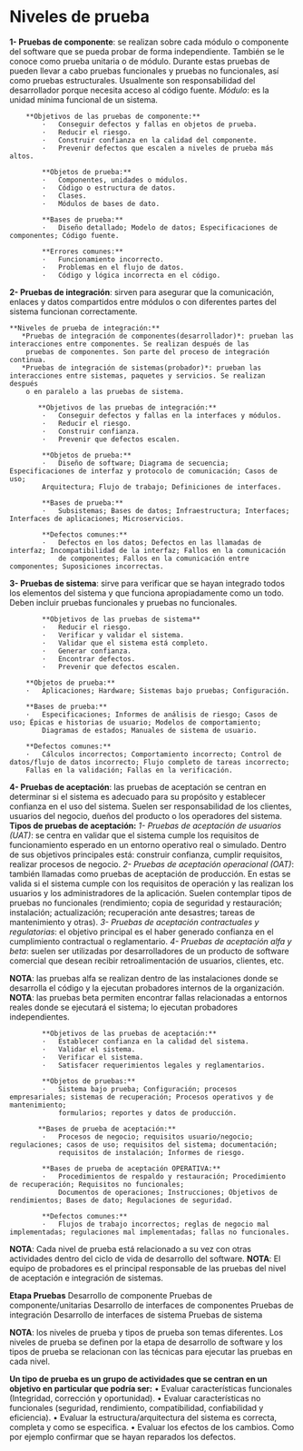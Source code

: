 Niveles de prueba
========================

**1- Pruebas de componente**: se realizan sobre cada módulo o componente del software que se pueda probar de forma independiente. También se le conoce como prueba unitaria o de módulo. Durante estas pruebas de pueden llevar a cabo pruebas funcionales y pruebas no funcionales, así como pruebas estructurales. Usualmente son responsabilidad del desarrollador porque necesita acceso al código fuente.
*Módulo*: es la unidad mínima funcional de un sistema.

        **Objetivos de las pruebas de componente:**
            ·	Conseguir defectos y fallas en objetos de prueba.
            ·	Reducir el riesgo.
            ·	Construir confianza en la calidad del componente.
            ·	Prevenir defectos que escalen a niveles de prueba más altos.
            
            **Objetos de prueba:**
            ·	Componentes, unidades o módulos.
            ·	Código o estructura de datos.
            ·	Clases.
            ·	Módulos de bases de dato.
            
            **Bases de prueba:**
            ·	Diseño detallado; Modelo de datos; Especificaciones de componentes; Código fuente.
            
            **Errores comunes:**
            ·	Funcionamiento incorrecto.
            ·	Problemas en el flujo de datos.
            ·	Código y lógica incorrecta en el código.
            
**2- Pruebas de integración**: sirven para asegurar que la comunicación, enlaces y datos compartidos entre módulos o con diferentes partes del sistema funcionan correctamente.

    **Niveles de prueba de integración:**
       *Pruebas de integración de componentes(desarrollador)*: prueban las interacciones entre componentes. Se realizan después de las 
        pruebas de componentes. Son parte del proceso de integración continua.
       *Pruebas de integración de sistemas(probador)*: prueban las interacciones entre sistemas, paquetes y servicios. Se realizan después 
        o en paralelo a las pruebas de sistema.
        
           **Objetivos de las pruebas de integración:**
            ·	Conseguir defectos y fallas en la interfaces y módulos.
            ·	Reducir el riesgo.
            ·	Construir confianza.
            ·	Prevenir que defectos escalen.
            
            **Objetos de prueba:**
            ·	Diseño de software; Diagrama de secuencia; Especificaciones de interfaz y protocolo de comunicación; Casos de uso; 
            Arquitectura; Flujo de trabajo; Definiciones de interfaces.
            
            **Bases de prueba:**
            ·	Subsistemas; Bases de datos; Infraestructura; Interfaces; Interfaces de aplicaciones; Microservicios.
            
            **Defectos comunes:**	
            ·	Defectos en los datos; Defectos en las llamadas de interfaz; Incompatibilidad de la interfaz; Fallos en la comunicación 
                de componentes; Fallos en la comunicación entre componentes; Suposiciones incorrectas.
                
**3- Pruebas de sistema**: sirve para verificar que se hayan integrado todos los elementos del sistema y que funciona apropiadamente como un todo. Deben incluir pruebas funcionales y pruebas no funcionales.

	        **Objetivos de las pruebas de sistema**
            ·	Reducir el riesgo.
            ·	Verificar y validar el sistema.
            ·	Validar que el sistema está completo.
            ·	Generar confianza.
            ·	Encontrar defectos.
            ·	Prevenir que defectos escalen.
            
        **Objetos de prueba:**
        ·	Aplicaciones; Hardware; Sistemas bajo pruebas; Configuración.
        
        **Bases de prueba:**
        ·	Especificaciones; Informes de análisis de riesgo; Casos de uso; Épicas e historias de usuario; Modelos de comportamiento; 
            Diagramas de estados; Manuales de sistema de usuario.
            
	    **Defectos comunes:**
        ·	Cálculos incorrectos; Comportamiento incorrecto; Control de datos/flujo de datos incorrecto; Flujo completo de tareas incorrecto; 
        Fallas en la validación; Fallas en la verificación.
        
**4- Pruebas de aceptación**: las pruebas de aceptación se centran en determinar si el sistema es adecuado para su propósito y establecer confianza en el uso del sistema. Suelen ser responsabilidad de los clientes, usuarios del negocio, dueños del producto o los operadores del sistema.
	**Tipos de pruebas de aceptación:**
        	*1- Pruebas de aceptación de usuarios (UAT)*: se centra en validar que el sistema cumple los requisitos de funcionamiento esperado
        	     en un entorno operativo real o simulado. Dentro de sus objetivos principales está: construir confianza, cumplir requisitos, 
        	     realizar procesos de negocio.
    	*2- Pruebas de aceptación operacional (OAT)*: también llamadas como pruebas de aceptación de producción. En estas se valida si 
    	    el sistema cumple con los requisitos de operación y las realizan los usuarios y los administradores de la aplicación. Suelen 
    	    contemplar tipos de pruebas no funcionales (rendimiento; copia de seguridad y restauración; instalación; actualización; 
    	    recuperación ante desastres; tareas de mantenimiento y otras).
    	*3- Pruebas de aceptación contractuales y regulatorias*: el objetivo principal es el haber generado confianza en el cumplimiento 
    	    contractual o reglamentario.
    	*4- Pruebas de aceptación alfa y beta*: suelen ser utilizadas por desarrolladores de un producto de software comercial que desean 
    	    recibir retroalimentación de usuarios, clientes, etc.
    	    
**NOTA**: las pruebas alfa se realizan dentro de las instalaciones donde se desarrolla el código y la ejecutan probadores internos de la organización.
**NOTA**: las pruebas beta permiten encontrar fallas relacionadas a entornos reales donde se ejecutará el sistema; lo ejecutan probadores independientes.

	        **Objetivos de las pruebas de aceptación:**
            ·	Establecer confianza en la calidad del sistema.
            ·	Validar el sistema.
            ·	Verificar el sistema.
            ·	Satisfacer requerimientos legales y reglamentarios.
            
            **Objetos de pruebas:**
            ·	Sistema bajo prueba; Configuración; procesos empresariales; sistemas de recuperación; Procesos operativos y de mantenimiento; 
                formularios; reportes y datos de producción.
                
           **Bases de prueba de aceptación:**
            ·	Procesos de negocio; requisitos usuario/negocio; regulaciones; casos de uso; requisitos del sistema; documentación; 
                requisitos de instalación; Informes de riesgo.
                
	        **Bases de prueba de aceptación OPERATIVA:**
            ·	Procedimientos de respaldo y restauración; Procedimiento de recuperación; Requisitos no funcionales; 
                Documentos de operaciones; Instrucciones; Objetivos de rendimientos; Bases de dato; Regulaciones de seguridad.
                
	        **Defectos comunes:**
            ·	Flujos de trabajo incorrectos; reglas de negocio mal implementadas; regulaciones mal implementadas; fallas no funcionales. 
            
**NOTA**: Cada nivel de prueba está relacionado a su vez con otras actividades dentro del ciclo de vida de desarrollo del software.
**NOTA**: El equipo de probadores es el principal responsable de las pruebas del nivel de aceptación e integración de sistemas.

**Etapa                                     	                Pruebas**
    Desarrollo de componente	                        Pruebas de componente/unitarias
    Desarrollo de interfaces de componentes	    Pruebas de integración
    Desarrollo de interfaces de sistema	            Pruebas de sistema

**NOTA**: los niveles de prueba y tipos de prueba son temas diferentes. Los niveles de prueba se definen por la etapa de desarrollo de     software y los tipos de prueba se relacionan con las técnicas para ejecutar las pruebas en cada nivel. 

**Un tipo de prueba es un grupo de actividades que se centran en un objetivo en particular que podría ser:**
•	Evaluar características funcionales (Integridad, corrección y oportunidad).
•	Evaluar características no funcionales (seguridad, rendimiento, compatibilidad, confiabilidad y eficiencia).
•	Evaluar la estructura/arquitectura del sistema es correcta, completa y como se especifica.
•	Evaluar los efectos de los cambios. Como por ejemplo confirmar que se hayan reparados los defectos.
